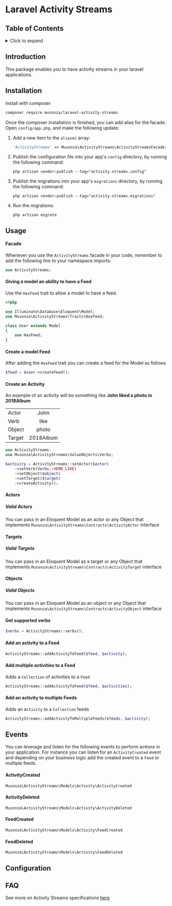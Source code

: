 # Laravel Activity Streams


## Table of Contents

<details><summary>Click to expand</summary><p>
  
- [Introduction](#introduction)
- [Installation](#installation)
- [Usage](#usage)
  - [Facade](#facade)
  - [Giving a model an ability to have a Feed](#Giving-a-model-an-ability-to-have-a-Feed)
  - [Create a model Feed](#create-a-model-feed)
  - [Create an Activity](#create-an-activity)
  - [Actors](#actors)
    - [Valid Actors](#valid-actors)
  - [Targets](#targets)
    - [Valid Targets](#valid-targets)
  - [Objects](#objects)
    - [Valid Objects](#valid-objects)
  - [Get supported verbs](#Get-supported-verbs)
  - [Add an activity to a Feed](#Add-an-activity-to-a-Feed)
  - [Add multiple activities to a Feed](#Add-multiple-activities-to-a-Feed)
- [Events](#events)
- [Configuration](#configuration)
- [FAQ](#faq)

</details>

## Introduction

This package enables you to have activity streams in your laravel applications.

## Installation

Install with composer

```sh
composer require musonza/laravel-activity-streams
```

Once the composer installation is finished, you can add alias for the facade. Open `config/app.php`, and make the following update:

1) Add a new item to the `aliases` array:

    ```php
    'ActivityStreams' => Musonza\ActivityStreams\ActivityStreamsFacade::class,
    ```

1) Publish the configuration file into your app's `config` directory, by running the following command:

    ```
    php artisan vendor:publish --tag="activity.streams.config"
    ```
    
1) Publish the migrations into your app's `migrations` directory, by running the following command:

    ```
    php artisan vendor:publish --tag="activity.streams.migrations"
    ```
    
1) Run the migrations:

    ```
    php artisan migrate
    ```
    
## Usage

#### Facade

Whenever you use the `ActivityStreams` facade in your code, remember to add the following line to your namespace imports:

```php
use ActivityStreams;
```

#### Giving a model an ability to have a Feed

Use the `HasFeed` trait to allow a model to have a feed.
```php
<?php

use Illuminate\Database\Eloquent\Model;
use Musonza\ActivityStreams\Traits\HasFeed;

class User extends Model
{
    use HasFeed;
}
``` 

#### Create a model Feed

After adding the `HasFeed` trait you can create a feed for the Model as follows
```php
$feed = $user->createFeed();
```

#### Create an Activity

An example of an activity will be something like **John liked a photo in 2018Album**

|         |            | 
| ------------- |:-------------:|
| Actor          |John |
| Verb          | like |
| Object        | photo      |
| Target        | 2018Album      |


```php
use ActivityStreams;
use Musonza\ActivityStreams\ValueObjects\Verbs;

$activity = ActivityStreams::setActor($actor)
    ->setVerb(Verbs::VERB_LIKE)
    ->setObject($object)
    ->setTarget($target)
    ->createActivity();
```

#### Actors

##### Valid Actors

You can pass in an Eloquent Model as an actor or any Object that implements `Musonza\ActivityStreams\Contracts\ActivityActor` interface

#### Targets

##### Valid Targets

You can pass in an Eloquent Model as a target or any Object that implements `Musonza\ActivityStreams\Contracts\ActivityTarget` interface

#### Objects

##### Valid Objects

You can pass in an Eloquent Model as an object or any Object that implements `Musonza\ActivityStreams\Contracts\ActivityObject` interface


#### Get supported verbs
```php
$verbs = ActivityStreams::verbs();
```

#### Add an activity to a Feed
```php
ActivityStreams::addActivityToFeed($feed, $activity);
```

#### Add multiple activities to a Feed
Adds a `Collection` of activities to a `Feed`

```php
ActivityStreams::addActivityToFeed($feed, $activities);
```

#### Add an activity to multiple Feeds
Adds an `Activity` to a `Collection` feeds

```php
ActivityStreams::addActivityToMultipleFeeds($feeds, $activity);
```

## Events

You can leverage and listen for the following events to perform actions in 
your application. For instance you can listen for an `ActivityCreated` event and depending on 
your business logic add the created event to a `Feed` or multiple feeds.

#### ActivityCreated
`Musonza\ActivityStreams\Models\Activity\ActivityCreated`

#### ActivityDeleted
`Musonza\ActivityStreams\Models\Activity\ActivityDeleted`

#### FeedCreated
`Musonza\ActivityStreams\Models\Activity\FeedCreated`

#### FeedDeleted
`Musonza\ActivityStreams\Models\Activity\FeedDeleted`

## Configuration


## FAQ
See more on Activity Streams specifications [here](http://activitystrea.ms/)
